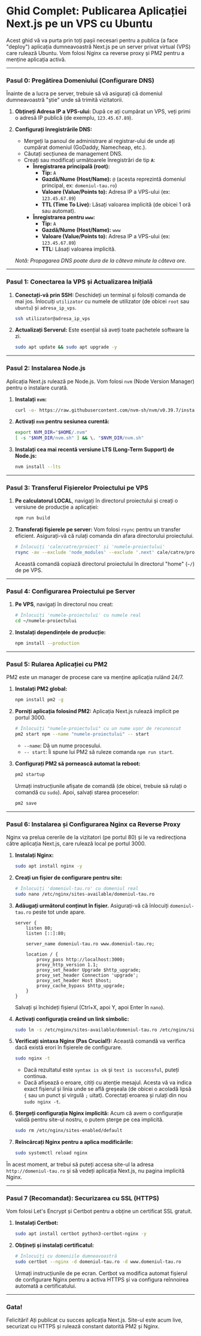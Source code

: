 # Ghid Complet: Publicarea Aplicației Next.js pe un VPS cu Ubuntu

Acest ghid vă va purta prin toți pașii necesari pentru a publica (a face "deploy") aplicația dumneavoastră Next.js pe un server privat virtual (VPS) care rulează Ubuntu. Vom folosi Nginx ca reverse proxy și PM2 pentru a menține aplicația activă.

---

### **Pasul 0: Pregătirea Domeniului (Configurare DNS)**

Înainte de a lucra pe server, trebuie să vă asigurați că domeniul dumneavoastră "știe" unde să trimită vizitatorii.

1.  **Obțineți Adresa IP a VPS-ului:** După ce ați cumpărat un VPS, veți primi o adresă IP publică (de exemplu, `123.45.67.89`).

2.  **Configurați înregistrările DNS:**
    *   Mergeți la panoul de administrare al registrar-ului de unde ați cumpărat domeniul (GoDaddy, Namecheap, etc.).
    *   Căutați secțiunea de management DNS.
    *   Creați sau modificați următoarele înregistrări de tip **`A`**:
        *   **Înregistrarea principală (root):**
            *   **Tip:** `A`
            *   **Gazdă/Nume (Host/Name):** `@` (acesta reprezintă domeniul principal, ex: `domeniul-tau.ro`)
            *   **Valoare (Value/Points to):** Adresa IP a VPS-ului (ex: `123.45.67.89`)
            *   **TTL (Time To Live):** Lăsați valoarea implicită (de obicei 1 oră sau automat).
        *   **Înregistrarea pentru `www`:**
            *   **Tip:** `A`
            *   **Gazdă/Nume (Host/Name):** `www`
            *   **Valoare (Value/Points to):** Adresa IP a VPS-ului (ex: `123.45.67.89`)
            *   **TTL:** Lăsați valoarea implicită.

    *Notă: Propagarea DNS poate dura de la câteva minute la câteva ore.*

---

### **Pasul 1: Conectarea la VPS și Actualizarea Inițială**

1.  **Conectați-vă prin SSH:** Deschideți un terminal și folosiți comanda de mai jos. Înlocuiți `utilizator` cu numele de utilizator (de obicei `root` sau `ubuntu`) și `adresa_ip_vps`.

    ```bash
    ssh utilizator@adresa_ip_vps
    ```

2.  **Actualizați Serverul:** Este esențial să aveți toate pachetele software la zi.

    ```bash
    sudo apt update && sudo apt upgrade -y
    ```

---

### **Pasul 2: Instalarea Node.js**

Aplicația Next.js rulează pe Node.js. Vom folosi `nvm` (Node Version Manager) pentru o instalare curată.

1.  **Instalați `nvm`:**
    ```bash
    curl -o- https://raw.githubusercontent.com/nvm-sh/nvm/v0.39.7/install.sh | bash
    ```

2.  **Activați `nvm` pentru sesiunea curentă:**
    ```bash
    export NVM_DIR="$HOME/.nvm"
    [ -s "$NVM_DIR/nvm.sh" ] && \. "$NVM_DIR/nvm.sh"
    ```

3.  **Instalați cea mai recentă versiune LTS (Long-Term Support) de Node.js:**
    ```bash
    nvm install --lts
    ```

---

### **Pasul 3: Transferul Fișierelor Proiectului pe VPS**

1.  **Pe calculatorul LOCAL**, navigați în directorul proiectului și creați o versiune de producție a aplicației:
    ```bash
    npm run build
    ```

2.  **Transferați fișierele pe server:** Vom folosi `rsync` pentru un transfer eficient. Asigurați-vă că rulați comanda din afara directorului proiectului.

    ```bash
    # Înlocuiți 'cale/catre/proiect' și 'numele-proiectului'
    rsync -av --exclude 'node_modules' --exclude '.next' cale/catre/proiect/numele-proiectului/ utilizator@adresa_ip_vps:~/
    ```
    Această comandă copiază directorul proiectului în directorul "home" (`~/`) de pe VPS.

---

### **Pasul 4: Configurarea Proiectului pe Server**

1.  **Pe VPS**, navigați în directorul nou creat:
    ```bash
    # Înlocuiți 'numele-proiectului' cu numele real
    cd ~/numele-proiectului
    ```

2.  **Instalați dependințele de producție:**
    ```bash
    npm install --production
    ```

---

### **Pasul 5: Rularea Aplicației cu PM2**

PM2 este un manager de procese care va menține aplicația rulând 24/7.

1.  **Instalați PM2 global:**
    ```bash
    npm install pm2 -g
    ```

2.  **Porniți aplicația folosind PM2:** Aplicația Next.js rulează implicit pe portul 3000.
    ```bash
    # Înlocuiți "numele-proiectului" cu un nume ușor de recunoscut
    pm2 start npm --name "numele-proiectului" -- start
    ```
    *   `--name`: Dă un nume procesului.
    *   `-- start`: Îi spune lui PM2 să ruleze comanda `npm run start`.

3.  **Configurați PM2 să pornească automat la reboot:**
    ```bash
    pm2 startup
    ```
    Urmați instrucțiunile afișate de comandă (de obicei, trebuie să rulați o comandă cu `sudo`). Apoi, salvați starea proceselor:
    ```bash
    pm2 save
    ```

---

### **Pasul 6: Instalarea și Configurarea Nginx ca Reverse Proxy**

Nginx va prelua cererile de la vizitatori (pe portul 80) și le va redirecționa către aplicația Next.js, care rulează local pe portul 3000.

1.  **Instalați Nginx:**
    ```bash
    sudo apt install nginx -y
    ```

2.  **Creați un fișier de configurare pentru site:**
    ```bash
    # Înlocuiți 'domeniul-tau.ro' cu domeniul real
    sudo nano /etc/nginx/sites-available/domeniul-tau.ro
    ```

3.  **Adăugați următorul conținut în fișier.** Asigurați-vă că înlocuiți `domeniul-tau.ro` peste tot unde apare.

    ```nginx
    server {
        listen 80;
        listen [::]:80;

        server_name domeniul-tau.ro www.domeniul-tau.ro;

        location / {
            proxy_pass http://localhost:3000;
            proxy_http_version 1.1;
            proxy_set_header Upgrade $http_upgrade;
            proxy_set_header Connection 'upgrade';
            proxy_set_header Host $host;
            proxy_cache_bypass $http_upgrade;
        }
    }
    ```
    Salvați și închideți fișierul (Ctrl+X, apoi Y, apoi Enter în `nano`).

4.  **Activați configurația creând un link simbolic:**
    ```bash
    sudo ln -s /etc/nginx/sites-available/domeniul-tau.ro /etc/nginx/sites-enabled/
    ```

5.  **Verificați sintaxa Nginx (Pas Crucial!):** Această comandă va verifica dacă există erori în fișierele de configurare.
    ```bash
    sudo nginx -t
    ```
    *   Dacă rezultatul este `syntax is ok` și `test is successful`, puteți continua.
    *   Dacă afișează o eroare, citiți cu atenție mesajul. Acesta vă va indica exact fișierul și linia unde se află greșeala (de obicei o acoladă lipsă `{` sau un punct și virgulă `;` uitat). Corectați eroarea și rulați din nou `sudo nginx -t`.

6.  **Ștergeți configurația Nginx implicită:** Acum că avem o configurație validă pentru site-ul nostru, o putem șterge pe cea implicită.
    ```bash
    sudo rm /etc/nginx/sites-enabled/default
    ```

7.  **Reîncărcați Nginx pentru a aplica modificările:**
    ```bash
    sudo systemctl reload nginx
    ```

În acest moment, ar trebui să puteți accesa site-ul la adresa `http://domeniul-tau.ro` și să vedeți aplicația Next.js, nu pagina implicită Nginx.

---

### **Pasul 7 (Recomandat): Securizarea cu SSL (HTTPS)**

Vom folosi Let's Encrypt și Certbot pentru a obține un certificat SSL gratuit.

1.  **Instalați Certbot:**
    ```bash
    sudo apt install certbot python3-certbot-nginx -y
    ```

2.  **Obțineți și instalați certificatul:**
    ```bash
    # Înlocuiți cu domeniile dumneavoastră
    sudo certbot --nginx -d domeniul-tau.ro -d www.domeniul-tau.ro
    ```
    Urmați instrucțiunile de pe ecran. Certbot va modifica automat fișierul de configurare Nginx pentru a activa HTTPS și va configura reînnoirea automată a certificatului.

---

### **Gata!**

Felicitări! Ați publicat cu succes aplicația Next.js. Site-ul este acum live, securizat cu HTTPS și rulează constant datorită PM2 și Nginx.
